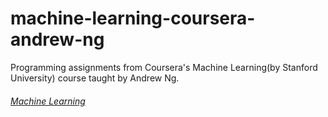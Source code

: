 # machine-learning-coursera-andrew-ng
Programming assignments from Coursera's Machine Learning(by Stanford University) course taught by Andrew Ng.

###### [Machine Learning](https://www.coursera.org/learn/machine-learning)
